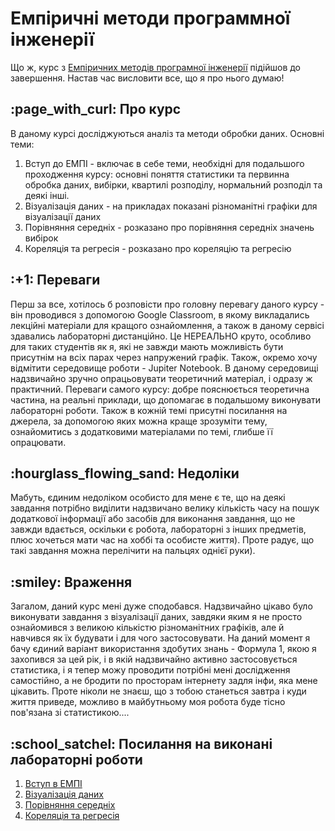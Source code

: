 # Емпіричні методи программної інженерії
 Що ж, курс з <a href="https://gitlab.com/targetflow/emise">Емпіричних методів програмної інженерії</a> підійшов до завершення. Настав час висловити все, що я про нього думаю!
 <h2>:page_with_curl: Про курс</h2>
В даному курсі досліджуються аналіз та методи обробки даних. 
Основні теми:
<ol>
<li>Вступ до ЕМПІ - включає в себе теми, необхідні для подальшого проходження курсу: основні поняття статистики та первинна обробка даних, вибірки, квартилі розподілу, нормальний розподіл та деякі інші.</li>
<li>Візуалізація даних - на прикладах показані різноманітні графіки для візуалізації даних</li>
<li>Порівняння середніх - розказано про порівняння середніх значень вибірок</li>
<li>Кореляція та регресія - розказано про кореляцію та регресію</li>
</ol>
 <h2>:+1: Переваги</h2>
Перш за все, хотілось б розповісти про головну перевагу даного курсу - він проводився з допомогою Google Classroom, в якому викладались лекційні матеріали для кращого ознайомлення, а також в даному сервісі здавались лабораторні дистанційно. Це НЕРЕАЛЬНО круто, особливо для таких студентів як я, які не завжди мають можливість бути присутнім на всіх парах через напружений графік. Також, окремо хочу відмітити середовище роботи - Jupiter Notebook. В даному середовищі надзвичайно зручно опрацьовувати теоретичний матеріал, і одразу ж практичний.
Переваги самого курсу: добре пояснюється теоретична частина, на реальні приклади, що допомагає в подальшому виконувати лабораторні роботи. Також в кожній темі присутні посилання на джерела, за допомогою яких можна краще зрозуміти тему, ознайомитись з додатковими матеріалами по темі, глибше її опрацювати.
 <h2>:hourglass_flowing_sand: Недоліки</h2>
Мабуть, єдиним недоліком особисто для мене є те, що на деякі завдання потрібно виділити надзвичано велику кількість часу на пошук додаткової інформації або засобів для виконання завдання, що не завжди вдається, оскільки є робота, лабораторні з інших предметів, плюс хочеться мати час на хоббі та особисте життя). Проте радує, що такі завдання можна перелічити на пальцях однієї руки). 
 <h2>:smiley: Враження</h2>
Загалом, даний курс мені дуже сподобався. Надзвичайно цікаво було виконувати завдання з візуалізації даних, завдяки яким я не просто ознайомився з великою кількістю різноманітних графіків, але й навчився як їх будувати і для чого застосовувати. На даний момент я бачу єдиний варіант використання здобутих знань - Формула 1, якою я захопився за цей рік, і в якій надзвичайно активно застосовується статистика,  і я тепер можу проводити потрібні мені дослідження самостійно, а не бродити по просторам інтернету задля інфи, яка мене цікавить. Проте ніколи не знаєш, що з тобою станеться завтра і куди життя приведе, можливо в майбутньому моя робота буде тісно пов'язана зі статистикою....
 <h2>:school_satchel: Посилання на виконані лабораторні роботи</h2>
<ol>
<li><a href="https://colab.research.google.com/drive/1gHA3gICnGi-V7AdwzJpFCPuEFJKP8Vel">Вступ в ЕМПІ</a></li>
<li><a href="https://colab.research.google.com/drive/1qBU1qaiPNDMTQaL3IxBArjCP1ncxsb9T">Візуалізація даних</a></li>
<li><a href="https://colab.research.google.com/drive/1uFwbhRCg6vplVIe3WcyRO6L0mYjtPsLh">Порівняння середніх</a></li>
<li><a href="https://colab.research.google.com/drive/14fYl-un2QGAuVChZRjgXShjQsJmnPB4d">Кореляція та регресія</a></li>
</ol>
